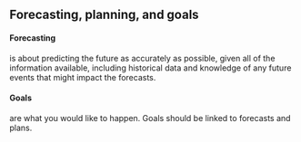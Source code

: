 ## Forecasting, planning, and goals

#### Forecasting
is about predicting the future as accurately as possible, given all of the information available, including historical data
and knowledge of any future events that might impact the forecasts.
#### Goals
are what you would like to happen. Goals should be linked to forecasts and plans.

